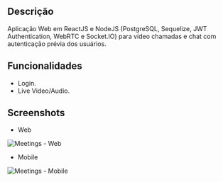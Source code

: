 ## Descrição
Aplicação Web em ReactJS e NodeJS (PostgreSQL, Sequelize, JWT Authentication, WebRTC e Socket.IO) para vídeo chamadas e chat com autenticação prévia dos usuários.

## Funcionalidades
* Login.
* Live Video/Audio.

## Screenshots
* Web

![Meetings - Web](https://github.com/fractalxg/portfolio-meetings/assets/147837025/b22af601-6093-4f77-900b-875c81bd03be)

* Mobile

![Meetings - Mobile](https://github.com/fractalxg/portfolio-meetings/assets/147837025/dc375a99-4a3b-4046-9641-a208b52efc8d)



